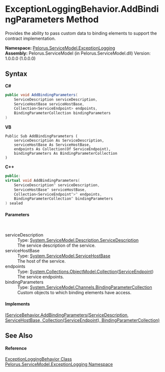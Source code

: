 # ExceptionLoggingBehavior.AddBindingParameters Method 
 

Provides the ability to pass custom data to binding elements to support the contract implementation.

**Namespace:**&nbsp;<a href="ABA79858">Pelorus.ServiceModel.ExceptionLogging</a><br />**Assembly:**&nbsp;Pelorus.ServiceModel (in Pelorus.ServiceModel.dll) Version: 1.0.0.0 (1.0.0.0)

## Syntax

**C#**<br />
``` C#
public void AddBindingParameters(
	ServiceDescription serviceDescription,
	ServiceHostBase serviceHostBase,
	Collection<ServiceEndpoint> endpoints,
	BindingParameterCollection bindingParameters
)
```

**VB**<br />
``` VB
Public Sub AddBindingParameters ( 
	serviceDescription As ServiceDescription,
	serviceHostBase As ServiceHostBase,
	endpoints As Collection(Of ServiceEndpoint),
	bindingParameters As BindingParameterCollection
)
```

**C++**<br />
``` C++
public:
virtual void AddBindingParameters(
	ServiceDescription^ serviceDescription, 
	ServiceHostBase^ serviceHostBase, 
	Collection<ServiceEndpoint^>^ endpoints, 
	BindingParameterCollection^ bindingParameters
) sealed
```


#### Parameters
&nbsp;<dl><dt>serviceDescription</dt><dd>Type: <a href="http://msdn2.microsoft.com/en-us/library/ms522167" target="_blank">System.ServiceModel.Description.ServiceDescription</a><br />The service description of the service.</dd><dt>serviceHostBase</dt><dd>Type: <a href="http://msdn2.microsoft.com/en-us/library/ms554653" target="_blank">System.ServiceModel.ServiceHostBase</a><br />The host of the service.</dd><dt>endpoints</dt><dd>Type: <a href="http://msdn2.microsoft.com/en-us/library/ms132397" target="_blank">System.Collections.ObjectModel.Collection</a>(<a href="http://msdn2.microsoft.com/en-us/library/ms522171" target="_blank">ServiceEndpoint</a>)<br />The service endpoints.</dd><dt>bindingParameters</dt><dd>Type: <a href="http://msdn2.microsoft.com/en-us/library/ms405803" target="_blank">System.ServiceModel.Channels.BindingParameterCollection</a><br />Custom objects to which binding elements have access.</dd></dl>

#### Implements
<a href="http://msdn2.microsoft.com/en-us/library/ms576778" target="_blank">IServiceBehavior.AddBindingParameters(ServiceDescription, ServiceHostBase, Collection(ServiceEndpoint), BindingParameterCollection)</a><br />

## See Also


#### Reference
<a href="63FC8CDA">ExceptionLoggingBehavior Class</a><br /><a href="ABA79858">Pelorus.ServiceModel.ExceptionLogging Namespace</a><br />